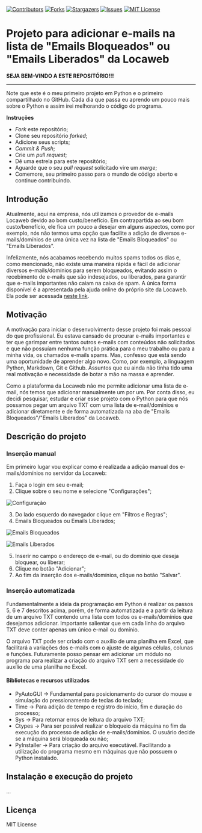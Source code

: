 [![Contributors][contributors-shield]][contributors-url]
[![Forks][forks-shield]][forks-url]
[![Stargazers][stars-shield]][stars-url]
[![Issues][issues-shield]][issues-url]
[![MIT License][license-shield]][license-url]

[contributors-shield]: https://img.shields.io/github/contributors/J-o-n-a-s/BloquearEmailsLocaweb.svg?style=for-the-badge
[contributors-url]: https://github.com/J-o-n-a-s/BloquearEmailsLocaweb/graphs/contributors
[forks-shield]: https://img.shields.io/github/forks/J-o-n-a-s/BloquearEmailsLocaweb.svg?style=for-the-badge
[forks-url]: https://github.com/J-o-n-a-s/BloquearEmailsLocaweb/network/members
[stars-shield]: https://img.shields.io/github/stars/J-o-n-a-s/BloquearEmailsLocaweb.svg?style=for-the-badge
[stars-url]: https://github.com/J-o-n-a-s/BloquearEmailsLocaweb/stargazers
[issues-shield]: https://img.shields.io/github/issues/J-o-n-a-s/BloquearEmailsLocaweb.svg?style=for-the-badge
[issues-url]: https://github.com/J-o-n-a-s/BloquearEmailsLocaweb/issues
[license-shield]: https://img.shields.io/github/license/J-o-n-a-s/BloquearEmailsLocaweb.svg?style=for-the-badge
[license-url]: https://github.com/J-o-n-a-s/BloquearEmailsLocaweb/blob/master/LICENSE


# Projeto para adicionar e-mails na lista de "Emails Bloqueados" ou "Emails Liberados" da Locaweb

**SEJA BEM-VINDO A ESTE REPOSITÓRIO!!!**

-------------

Note que este é o meu primeiro projeto em Python e o primeiro compartilhado no GitHub. Cada dia que passa eu aprendo um pouco mais sobre o Python e assim irei melhorando o código do programa.

**Instruções**

 - *Fork* este repositório;
 - Clone seu repositório *forked*;
 - Adicione seus scripts;
 - *Commit & Push*;
 - Crie um *pull request*;
 - Dê uma estrela para este repositório;
 - Aguarde que o seu *pull request* solicitado vire um *merge*;
 - Comemore, seu primeiro passo para o mundo de código aberto e continue contribuindo.

## Introdução

Atualmente, aqui na empresa, nós utilizamos o provedor de e-mails Locaweb devido ao bom custo/benefício. Em contrapartida ao seu bom custo/benefício, ele fica um pouco a desejar em alguns aspectos, como por exemplo, nós não termos uma opção que facilite a adição de diversos e-mails/domínios de uma única vez na lista de "Emails Bloqueados" ou "Emails Liberados".

Infelizmente, nós acabamos recebendo muitos spams todos os dias e, como mencionado, não existe uma maneira rápida e fácil de adicionar diversos e-mails/domínios para serem bloqueados, evitando assim o recebimento de e-mails que são indesejados, ou liberados, para garantir que e-mails importantes não caiam na caixa de spam. A única forma disponível é a apresentada pela ajuda online do próprio site da Locaweb. Ela pode ser acessada [neste link](https://www.locaweb.com.br/ajuda/wiki/como-criar-e-excluir-filtro-de-mensagens-email-locaweb/ "neste link").

## Motivação

A motivação para iniciar o desenvolvimento desse projeto foi mais pessoal do que profissional. Eu estava cansado de procurar e-mails importantes e ter que garimpar entre tantos outros e-mails com conteúdos não solicitados e que não possuíam nenhuma função prática para o meu trabalho ou para a minha vida, os chamados e-mails spams. Mas, confesso que está sendo uma oportunidade de aprender algo novo. Como, por exemplo, a linguagem Python, Markdown, Git e Github. Assuntos que eu ainda não tinha tido uma real motivação e necessidade de botar a mão na massa e aprender.

Como a plataforma da Locaweb não me permite adicionar uma lista de e-mail, nós temos que adicionar manualmente um por um. Por conta disso, eu decidi pesquisar, estudar e criar esse projeto com o Python para que nós possamos pegar um arquivo TXT com uma lista de e-mail/domínios e adicionar diretamente e de forma automatizada na aba de "Emails Bloqueados"/"Emails Liberados" da Locaweb.

## Descrição do projeto

### Inserção manual

Em primeiro lugar vou explicar como é realizada a adição manual dos e-mails/domínios no servidor da Locaweb:

1. Faça o login em seu e-mail;
2. Clique sobre o seu nome e selecione "Configurações";

 ![Configuração](https://www.locaweb.com.br/ajuda/wp-content/uploads/2018/05/config_filtro_web_novo.jpg "Configuração")

3. Do lado esquerdo do navegador clique em "Filtros e Regras";
4. Emails Bloqueados ou Emails Liberados;

 ![Emails Bloqueados](https://www.locaweb.com.br/ajuda/wp-content/uploads/2020/06/emails_bloqueados-01.png "Emails Bloqueados")

 ![Emails Liberados](https://www.locaweb.com.br/ajuda/wp-content/uploads/2020/06/emails_liberados-02.png "Emails Liberados")

5. Inserir no campo o endereço de e-mail, ou do domínio que deseja bloquear, ou liberar;
6. Clique no botão "Adicionar";
7. Ao fim da inserção dos e-mails/domínios, clique no botão "Salvar".

### Inserção automatizada

Fundamentalmente a ideia da programação em Python é realizar os passos 5, 6 e 7 descritos acima, porém, de forma automatizada e a partir da leitura de um arquivo TXT contendo uma lista com todos os e-mails/domínios que desejamos adicionar. Importante salientar que em cada linha do arquivo TXT deve conter apenas um único e-mail ou domínio.

O arquivo TXT pode ser criado com o auxílio de uma planilha em Excel, que facilitará a variações dos e-mails com o ajuste de algumas células, colunas e funções. Futuramente posso pensar em adicionar um módulo no programa para realizar a criação do arquivo TXT sem a necessidade do auxílio de uma planilha no Excel.

#### Bibliotecas e recursos utilizados

 - PyAutoGUI -> Fundamental para posicionamento do cursor do mouse e simulação do pressionamento de teclas do teclado;
 - Time -> Para adição de tempo e registro do início, fim e duração do processo;
 - Sys -> Para retornar erros de leitura do arquivo TXT;
 - Ctypes -> Para ser possível realizar o bloqueio da máquina no fim da execução do processo de adição de e-mails/domínios. O usuário decide se a máquina será bloqueada ou não;
 - PyInstaller -> Para criação do arquivo executável. Facilitando a utilização do programa mesmo em máquinas que não possuem o Python instalado.

 ## Instalação e execução do projeto

 ...

 ## Licença

 MIT License
